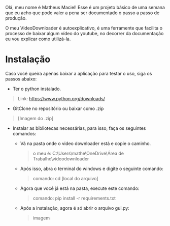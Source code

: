 

Olá, meu nome é Matheus Maciel! Esse é um projeto básico de uma semana que eu acho que pode valer a pena ser documentado o passo a passo de produção.

O meu VideoDownloader é autoexplicativo, é uma ferramente que facilita o processo de baixar algum vídeo do youtube, no decorrer da documentação eu vou explicar como utilizá-la.

# Instalação

<p>Caso você queira apenas baixar a aplicação para testar o uso, siga os passos abaixo:</p>


- Ter o python instalado.

>Link: https://www.python.org/downloads/


- GitClone no repositório ou baixar como .zip


>[Imagem do .zip]


- Instalar as bibliotecas necessárias, para isso, faça os seguintes comandos:
  * Vá na pasta onde o video downloader está e copie o caminho.
 
    >o meu é: C:\Users\mathe\OneDrive\Área de Trabalho\videodownloader

  * Após isso, abra o terminal do windows e digite o seguinte comando:

    >comando: cd [local do arquivo]

  * Agora que você já está na pasta, execute este comando:

    >comando: pip install -r requirements.txt

  * Após a instalação, agora é só abrir o arquivo gui.py:
 
    >imagem

